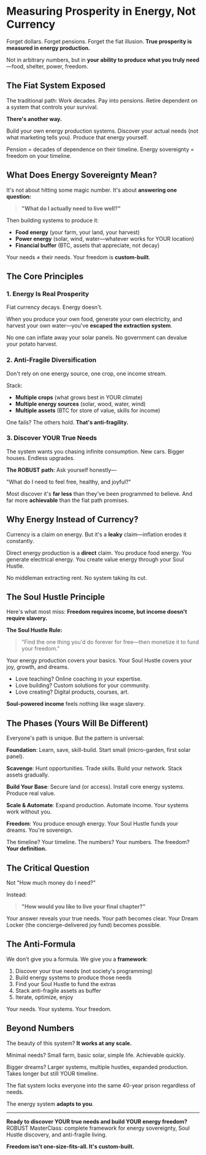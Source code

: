 # Measuring Prosperity in Energy, Not Currency

Forget dollars. Forget pensions. Forget the fiat illusion. **True prosperity is measured in energy production.**

Not in arbitrary numbers, but in **your ability to produce what you truly need**—food, shelter, power, freedom.

## The Fiat System Exposed

The traditional path: Work decades. Pay into pensions. Retire dependent on a system that controls your survival.

**There's another way.**

Build your own energy production systems. Discover your actual needs (not what marketing tells you). Produce that energy yourself.

Pension = decades of dependence on their timeline.
Energy sovereignty = freedom on your timeline.

## What Does Energy Sovereignty Mean?

It's not about hitting some magic number. It's about **answering one question:**

> **"What do I actually need to live well?"**

Then building systems to produce it:
- **Food energy** (your farm, your land, your harvest)
- **Power energy** (solar, wind, water—whatever works for YOUR location)
- **Financial buffer** (BTC, assets that appreciate, not decay)

Your needs ≠ their needs. Your freedom is **custom-built**.

## The Core Principles

### 1. Energy Is Real Prosperity

Fiat currency decays. Energy doesn't.

When you produce your own food, generate your own electricity, and harvest your own water—you've **escaped the extraction system**.

No one can inflate away your solar panels. No government can devalue your potato harvest.

### 2. Anti-Fragile Diversification

Don't rely on one energy source, one crop, one income stream.

Stack:
- **Multiple crops** (what grows best in YOUR climate)
- **Multiple energy sources** (solar, wood, water, wind)
- **Multiple assets** (BTC for store of value, skills for income)

One fails? The others hold. **That's anti-fragility.**

### 3. Discover YOUR True Needs

The system wants you chasing infinite consumption. New cars. Bigger houses. Endless upgrades.

**The ROBUST path:** Ask yourself honestly—

"What do I need to feel free, healthy, and joyful?"

Most discover it's **far less** than they've been programmed to believe. And far more **achievable** than the fiat path promises.

## Why Energy Instead of Currency?

Currency is a claim on energy. But it's a **leaky** claim—inflation erodes it constantly.

Direct energy production is a **direct** claim. You produce food energy. You generate electrical energy. You create value energy through your Soul Hustle.

No middleman extracting rent. No system taking its cut.

## The Soul Hustle Principle

Here's what most miss: **Freedom requires income, but income doesn't require slavery.**

**The Soul Hustle Rule:**
> "Find the one thing you'd do forever for free—then monetize it to fund your freedom."

Your energy production covers your basics. Your Soul Hustle covers your joy, growth, and dreams.

- Love teaching? Online coaching in your expertise.
- Love building? Custom solutions for your community.
- Love creating? Digital products, courses, art.

**Soul-powered income** feels nothing like wage slavery.

## The Phases (Yours Will Be Different)

Everyone's path is unique. But the pattern is universal:

**Foundation**: Learn, save, skill-build. Start small (micro-garden, first solar panel).

**Scavenge**: Hunt opportunities. Trade skills. Build your network. Stack assets gradually.

**Build Your Base**: Secure land (or access). Install core energy systems. Produce real value.

**Scale & Automate**: Expand production. Automate income. Your systems work without you.

**Freedom**: You produce enough energy. Your Soul Hustle funds your dreams. You're sovereign.

The timeline? Your timeline. The numbers? Your numbers. The freedom? **Your definition.**

## The Critical Question

Not "How much money do I need?"

Instead:

> **"How would you like to live your final chapter?"**

Your answer reveals your true needs. Your path becomes clear. Your Dream Locker (the concierge-delivered joy fund) becomes possible.

## The Anti-Formula

We don't give you a formula. We give you a **framework**:

1. Discover your true needs (not society's programming)
2. Build energy systems to produce those needs
3. Find your Soul Hustle to fund the extras
4. Stack anti-fragile assets as buffer
5. Iterate, optimize, enjoy

Your needs. Your systems. Your freedom.

## Beyond Numbers

The beauty of this system? **It works at any scale.**

Minimal needs? Small farm, basic solar, simple life. Achievable quickly.

Bigger dreams? Larger systems, multiple hustles, expanded production. Takes longer but still YOUR timeline.

The fiat system locks everyone into the same 40-year prison regardless of needs.

The energy system **adapts to you**.

---

**Ready to discover YOUR true needs and build YOUR energy freedom?** ROBUST MasterClass: complete framework for energy sovereignty, Soul Hustle discovery, and anti-fragile living.

**Freedom isn't one-size-fits-all. It's custom-built.**
